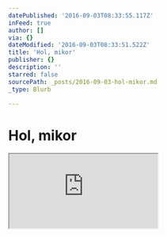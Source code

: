 ```yaml
---
datePublished: '2016-09-03T08:33:55.117Z'
inFeed: true
author: []
via: {}
dateModified: '2016-09-03T08:33:51.522Z'
title: 'Hol, mikor'
publisher: {}
description: ''
starred: false
sourcePath: _posts/2016-09-03-hol-mikor.md
_type: Blurb

---
```

# Hol, mikor

<iframe src="https://the-grid.github.io/ed-userhtml/?g=eJx9jj2OgzAQhXtOYVFsOhwJiiXB5BLbR4MZ1l7ZxrLHCLhNyj0HF1sC_XbvZ0bva6IM2hOLQYpcEfkb51abBV1hMcYVJ3CFShxnlIVX_qF7UX-A9Xc79ii-w5j8aWF-gh2TI3E9AtIWhwAWxZAoBTzC416QJnP6FPEp308YorjmjBaPIiecif_ABCdc3jb8VG2WNV1gvM0aYCrg8C-zdj3Ob2juDSxGR-KKrOEz_6xqWZVlX1dQ5u3X9urM9lqBxsjc9rsiMU1UNBz2oV5PLNJiUFykQQi3biR1v-xMe9P-AVMgc8U" style=""></iframe>